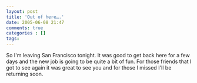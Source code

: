 ```yaml
---
layout: post
title: 'Out of here….'
date: 2005-06-08 21:47
comments: true
categories : []
tags:
---
```

So I'm leaving San Francisco tonight. It was good to get back here for a few days and the new job is going to be quite a bit of fun. For those friends that I got to see again it was great to see you and for those I missed I'll be returning soon.

